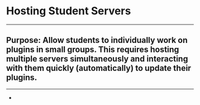 # Hosting Student Servers

***

## Purpose: Allow students to individually work on plugins in small groups. This requires hosting multiple servers simultaneously and interacting with them quickly (automatically) to update their plugins. 

***

-